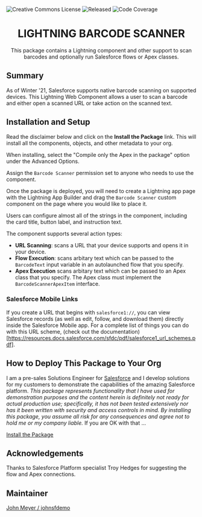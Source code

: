 ![Creative Commons License](https://img.shields.io/badge/license-Creative%20Commons-success) ![Released](https://img.shields.io/badge/status-Released-success) ![Code Coverage](https://img.shields.io/badge/code%20coverage-100%25-success)

<h1 align="center">LIGHTNING BARCODE SCANNER</h1>
<p align="center">
This package contains a Lightning component and other support to scan barcodes and optionally run Salesforce flows or Apex classes.
</p>

## Summary

As of Winter '21, Salesforce supports native barcode scanning on supported devices. This Lightning Web Component allows a user to scan a barcode and either open a scanned URL or take action on the scanned text.

## Installation and Setup

Read the disclaimer below and click on the **Install the Package** link. This will install all the components, objects, and other metadata to your org.

When installing, select the "Compile only the Apex in the package" option under the Advanced Options.

Assign the `Barcode Scanner` permission set to anyone who needs to use the component.

Once the package is deployed, you will need to create a Lightning app page with the Lightning App Builder and drag the `Barcode Scanner` custom component on the page where you would like to place it.

Users can configure almost all of the strings in the component, including the card title, button label, and instruction text.

The component supports several action types:

- **URL Scanning**: scans a URL that your device supports and opens it in your device.
- **Flow Execution**: scans arbitary text which can be passed to the `BarcodeText` input variable in an autolaunched flow that you specify.
- **Apex Execution** scans arbitary text which can be passed to an Apex class that you specify. The Apex class must implement the `BarcodeScannerApexItem` interface.

### Salesforce Mobile Links

If you create a URL that begins with `salesforce1://`, you can view Salesforce records (as well as edit, follow, and download them) directly inside the Salesforce Mobile app. For a complete list of things you can do with this URL scheme, (check out the documentation)[https://resources.docs.salesforce.com/sfdc/pdf/salesforce1_url_schemes.pdf].

## How to Deploy This Package to Your Org

I am a pre-sales Solutions Engineer for [Salesforce](https://www.salesforce.com) and I develop solutions for my customers to demonstrate the capabilities of the amazing Salesforce platform. _This package represents functionality that I have used for demonstration purposes and the content herein is definitely not ready for actual production use; specifically, it has not been tested extensively nor has it been written with security and access controls in mind. By installing this package, you assume all risk for any consequences and agree not to hold me or my company liable._ If you are OK with that ...

[Install the Package](https://login.salesforce.com/packaging/installPackage.apexp?p0=04t2E000003ocEcQAI)

## Acknowledgements

Thanks to Salesforce Platform specialist Troy Hedges for suggesting the flow and Apex connections.

## Maintainer

[John Meyer / johnsfdemo](https://github.com/johnsfdemo)
